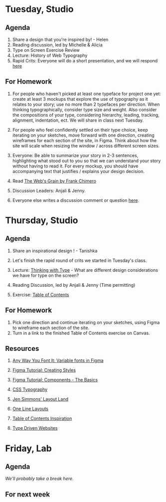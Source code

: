 ---
---



# Tuesday, Studio
## Agenda
1. Share a design that you're inspired by! - Helen
2. Reading discussion, led by Michelle & Alicia
3. Type on Screen Exercise Review
4. Lecture: History of Web Typography
5. Rapid Crits: Everyone will do a short presentation, and we will respond [here](https://docs.google.com/document/d/109QYwCZYSWacVf6G_KGvFQpHxDzLa8WoGawv2N0eX48/edit?usp=sharing)

## For Homework
1. For people who haven't picked at least one typeface for project one yet: create at least 3 mockups that explore the use of typography as it relates to your story; use no more than 2 typefaces per direction. When thinking typographically, consider type size and weight. Also consider the compositions of your type, considering hierarchy, leading, tracking, alignment, indentation, ect. We will share in class next Tuesday. 

2. For people who feel confidently  settled on their type choice, keep iterating on your sketches, move forward with one direction, creating wireframes for each section of the site, in Figma. Think about how the site will scale when resizing the window / across different screen sizes.

3. Everyone: Be able to summarize your story in 2-3 sentences, highlighting what stood out to you so that we can understand your story without having to read it. For every mockup, you should have accompanying text that justifies / explains your design decision.  
4. Read [The Web's Grain by Frank Chimero](https://frankchimero.com/blog/2015/the-webs-grain/)
5. Discussion Leaders: Anjali & Jenny.
6. Everyone else writes a discussion comment or question [here](https://docs.google.com/document/d/1pv5p2erPfjhSk7HzhXJtdSpO1effd9uR-X4lSVwFSS8/edit?usp=sharing).

# Thursday, Studio
## Agenda
1. Share an inspirational design ! - Tanishka
2. Let's finish the rapid round of crits we started in Tuesday's class.
3. Lecture: [Thinking with Type](https://www.figma.com/proto/aeoaS7fUYyi4cfdzB9ICk3/webtype-concepts?node-id=2%3A25&scaling=scale-down) - What are different design considerations we have for type on the screen?
4. Reading Discussion, led by Anjali & Jenny (Time permitting)

5. Exercise: [Table of Contents](https://docs.google.com/document/d/1JcN1tcO7Q8_q7SD3-2RsBxE6Ym8dI_pNYJG8izgaTto/edit?usp=sharing)


## For Homework
1. Pick one direction and continue iterating on your sketches, using Figma to wireframe each section of the site. 
2. Turn in a link to the finished Table of Contents exercise on Canvas. 

## Resources
1. [Any Way You Font It: Variable fonts in Figma](https://www.figma.com/typography/variable-fonts/)

2. [Figma Tutorial: Creating Styles](https://www.youtube.com/watch?v=gtQ_A3imzsg)

3. [Figma Tutorial: Components - The Basics](https://www.youtube.com/watch?v=k74IrUNaJVk)

4. [CSS Typography](https://cssreference.io/typography/)

5. [Jen Simmons' Layout Land](https://labs.jensimmons.com/)

6. [One Line Layouts](http://1linelayouts.glitch.me/)

7. [Table of Contents Inspiration](https://www.are.na/tee-topor/core-table-of-contents)

8. [Type Driven Websites](https://www.are.na/tee-topor/core-type-driven-web)



# Friday, Lab

## Agenda


*We’ll probably take a break here.*


## For next week
